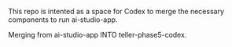 This repo is intented as a space for Codex to merge the necessary components to run ai-studio-app.

Merging from ai-studio-app INTO teller-phase5-codex.

